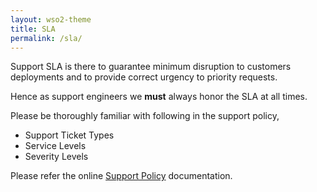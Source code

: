 ```yaml
---
layout: wso2-theme
title: SLA
permalink: /sla/
---
```


Support SLA is there to guarantee minimum disruption to customers deployments and to provide correct urgency to priority requests.

Hence as support engineers we **must** always honor the SLA at all times.

Please be thoroughly familiar with following in the support policy,

- Support Ticket Types
- Service Levels
- Severity Levels

Please refer the online [Support Policy](https://wso2.com/licenses/support-policy/5.4/) documentation.


